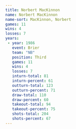 ```yaml
---
title: Norbert MacKinnon
name: Norbert MacKinnon
name-sort: MacKinnon, Norbert
games: 11
wins: 4
losses: 7
years:
 - year: 1986
   event: Brier
   team: "NB"
   position: Third
   games: 11
   wins: 4
   losses: 7
   inturn-total: 81
   inturn-percent: 61
   outturn-total: 123
   outturn-percent: 71
   draw-total: 110
   draw-percent: 60
   takeout-total: 94
   takeout-percent: 75
   shots-total: 204
   shots-percent: 67
---
```

